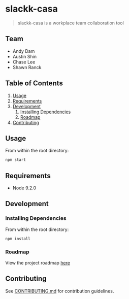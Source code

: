 # slackk-casa

> slackk-casa is a workplace team collaboration tool

## Team

* Andy Dam
* Austin Shin
* Chase Lee
* Shawn Ranck

## Table of Contents

1. [Usage](#Usage)
1. [Requirements](#requirements)
1. [Development](#development)
   1. [Installing Dependencies](#installing-dependencies)
   1. [Roadmap](#roadmap)
1. [Contributing](#contributing)

## Usage

From within the root directory:

```sh
npm start
```

## Requirements

* Node 9.2.0

## Development

### Installing Dependencies

From within the root directory:

```sh
npm install
```

### Roadmap

View the project roadmap [here](https://trello.com/slackk)

## Contributing

See [CONTRIBUTING.md](CONTRIBUTING.md) for contribution guidelines.
